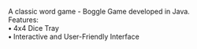 A classic word game - Boggle Game developed in Java.    
Features:    
**•** 4x4 Dice Tray  
**•** Interactive and User-Friendly Interface
